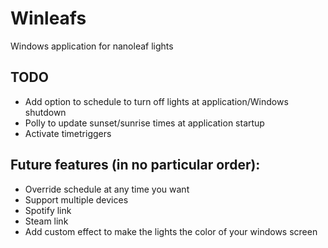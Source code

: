 # Winleafs
Windows application for nanoleaf lights

## TODO
- Add option to schedule to turn off lights at application/Windows shutdown
- Polly to update sunset/sunrise times at application startup
- Activate timetriggers

## Future features (in no particular order):
- Override schedule at any time you want
- Support multiple devices
- Spotify link
- Steam link
- Add custom effect to make the lights the color of your windows screen
